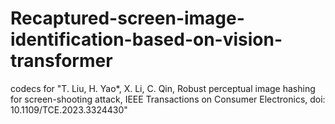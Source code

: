 # Recaptured-screen-image-identification-based-on-vision-transformer
codecs for "T. Liu, H. Yao*, X. Li, C. Qin, Robust perceptual image hashing for screen-shooting attack, IEEE Transactions on Consumer Electronics, doi: 10.1109/TCE.2023.3324430"
